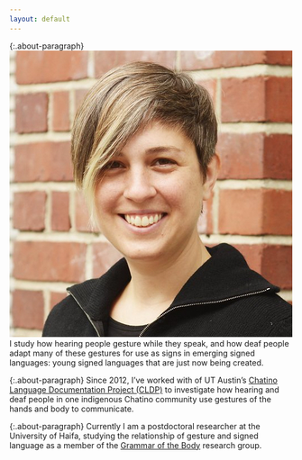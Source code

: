 ```yaml
---
layout: default
---
```


{:.about-paragraph}
<img class="side-picture" src="Kate_for_web_square.jpg">
I study how hearing people gesture while they speak, and how deaf people adapt many of these gestures for use as signs in emerging signed languages: young signed languages that are just now being created.

{:.about-paragraph}
Since 2012, I’ve worked with of UT Austin’s [Chatino Language Documentation Project (CLDP)](https://sites.google.com/site/lenguachatino/) to investigate how hearing and deaf people in one indigenous Chatino community use gestures of the hands and body to communicate. 

{:.about-paragraph}
Currently I am a postdoctoral researcher at the University of Haifa, studying the relationship of gesture and signed language as a member of the [Grammar of the Body](http://gramby.haifa.ac.il) research group.

